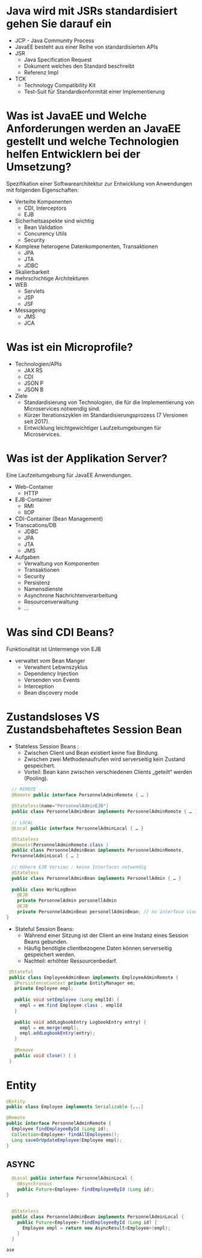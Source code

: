 # Java wird mit JSRs standardisiert gehen Sie darauf ein
  - JCP - Java Community Process
  - JavaEE besteht aus einer Reihe von standardisierten APIs
  - JSR
    - Java Specification Request 
    - Dokument welches den Standard beschreibt
    - Referenz Impl
  - TCK
    - Technology Compatibility Kit
    - Test-Suit für Standardkonformität einer Implementierung
  
# Was ist JavaEE und Welche Anforderungen werden an JavaEE gestellt und welche Technologien helfen Entwicklern bei der Umsetzung?
Spezifikation einer Softwarearchitektur zur Entwicklung von Anwendungen mit folgenden
Eigenschaften:
  - Verteilte Komponenten
    - CDI, Interceptors
    - EJB
  - Sicherheitsaspekte sind wichtig
    - Bean Validation
    - Concurency Utils
    - Security
  - Komplexe heterogene Datenkomponenten, Transaktionen
    - JPA
    - JTA
    - JDBC
  - Skalierbarkeit
  - mehrschichtige Architekturen
  - WEB
    - Servlets
    - JSP
    - JSF
  - Messageing
    - JMS
    - JCA
  
# Was ist ein Microprofile?
  - Technologien/APIs
    - JAX RS
    - CDI
    - JSON P
    - JSON B
  - Ziele
    - Standardisierung von Technologien, die für die Implementierung von Microservices notwendig sind.
    - Kürzer Iterationszyklen im Standardisierungsprozess (7 Versionen seit 2017).
    - Entwicklung leichtgewichtiger Laufzeitumgebungen für Microservices.
    
# Was ist der Applikation Server?
  Eine Laufzeitumgebung für JavaEE Anwendungen.
  - Web-Container
    - HTTP
  - EJB-Container
    - RMI
    - IIOP
  - CDI-Container (Bean Management)
  - Transcations/DB
    - JDBC
    - JPA
    - JTA
    - JMS
  - Aufgaben
    - Verwaltung von Komponenten
    - Transaktionen
    - Security
    - Persistenz
    - Namensdienste
    - Asynchrone Nachrichtenverarbeitung
    - Resourcenverwaltung
    - ...
    
# Was sind CDI Beans?
Funktionalität ist Untermenge von EJB
- verwaltet vom Bean Manger
  - Verwaltent Lebwnszyklus
  - Dependency Injection
  - Versenden von Events
  - Interception
  - Bean discovery mode
  
 
# Zustandsloses VS Zustandsbehaftetes Session Bean
  - Stateless Session Beans :
    - Zwischen Client und Bean existiert keine fixe Bindung.
    - Zwischen zwei Methodenaufrufen wird serverseitig kein Zustand gespeichert.
    - Vorteil: Bean kann zwischen verschiedenen Clients „geteilt“ werden (Pooling).
```Java
  // REMOTE
  @Remote public interface PersonnelAdminRemote { … }
  
  @Stateless(name="PersonnelAdminEJB")
  public class PersonnelAdminBean implements PersonnelAdminRemote { … }
  
  // LOCAL
  @Local public interface PersonnelAdminLocal { … }

  @Stateless 
  @Remote(PersonnelAdminRemote.class )
  public class PersonnelAdminBean implements PersonnelAdminRemote, 
  PersonnelAdminLocal { … }
  
  // Höhere EJB Version : keine Interfaces notwendig
  @Stateless
  public class PersonnelAdminBean implements PersonellAdmin { … }
  
  public class WorkLogBean
    @EJB
    private PersonnelAdmin personellAdmin
    @EJB
    private PersonnelAdminBean personellAdminBean; // no interface view
}
```
  - Stateful Session Beans:
    - Während einer Sitzung ist der Client an eine Instanz eines Session Beans gebunden.
    - Häufig benötigte clientbezogene Daten können serverseitig gespeichert werden.
    - Nachteil: erhöhter Ressourcenbedarf.
    
 ```Java
  @Stateful
  public class EmployeeAdminBean implements EmployeeAdminRemote {
    @PersistenceContext private EntityManager em;
    private Employee empl;
    
    public void setEmployee (Long emplId) {
      empl = em.find Employee.class , emplId
    }
    
    public void addLogbookEntry LogbookEntry entry) {
      empl = em.merge(empl);
      empl.addLogbookEntry(entry);
    }
    
    @Remove
    public void close() { }
  }
 ```

# Entity
```Java
@Entity
public class Employee implements Serializable {...}

@Remote
public interface PersonnelAdminRemote {
  Employee findEmployeeById (Long id);
  Collection<Employee> findAllEmployees();
  Long saveOrUpdateEmployee(Employee empl);
}
```

## ASYNC
```Java
  @Local public interface PersonnelAdminLocal {
    @Asynchronous
    public Future<Employee> findEmployeeById (Long id);
}


  @Stateless
  public class PersonnelAdminBean implements PersonnelAdminLocal {
    public Future<Employee> findEmployeeById (Long id) {
      Employee empl = return new AsyncResult<Employee>(empl);
    }
  }
```
    
    
    ase
    
    
    
    
    
    
    
    
    
    
    
    
    
    
    
    
    
